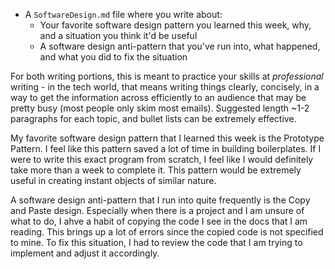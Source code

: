 - A `SoftwareDesign.md` file where you write about:
    - Your favorite software design pattern you learned this week, why, and a situation you think it'd be useful
    - A software design anti-pattern that you've run into, what happened, and what you did to fix the situation

For both writing portions, this is meant to practice your skills at
*professional* writing - in the tech world, that means writing things clearly,
concisely, in a way to get the information across efficiently to an audience
that may be pretty busy (most people only skim most emails). Suggested length
~1-2 paragraphs for each topic, and bullet lists can be extremely effective.

My favorite software design pattern that I learned this week is the Prototype Pattern. I feel like this pattern saved a lot of time in building boilerplates. If I were to write this exact program from scratch, I feel like I would definitely take more than a week to complete it. This pattern would be extremely useful in creating instant objects of similar nature.

A software design anti-pattern that I run into quite frequently is the Copy and Paste design. Especially when there is a project and I am unsure of what to do, I ahve a habit of copying the code I see in the docs that I am reading. This brings up a lot of errors since the copied code is not specified to mine. To fix this situation, I had to review the code that I am trying to implement and adjust it accordingly.